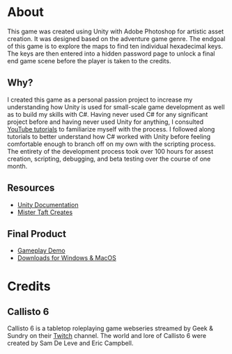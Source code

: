 # About
This game was created using Unity with Adobe Photoshop for artistic asset creation. It was designed based on the adventure game genre. The endgoal of this game is to explore the maps to find ten individual hexadecimal keys. The keys are then entered into a hidden password page to unlock a final end game scene before the player is taken to the credits.

## Why?
I created this game as a personal passion project to increase my understanding how Unity is used for small-scale game development as well as to build my skills with C#. Having never used C# for any significant project before and having never used Unity for anything, I consulted [YouTube tutorials](https://www.youtube.com/channel/UCZczqDvepgNqy80gTMGnUXw) to familiarize myself with the process. I followed along tutorials to better understand how C# worked with Unity before feeling comfortable enough to branch off on my own with the scripting process. The entirety of the development process took over 100 hours for assest creation, scripting, debugging, and beta testing over the course of one month.

## Resources
* [Unity Documentation](https://docs.unity3d.com/Manual/index.html)
* [Mister Taft Creates](https://www.youtube.com/channel/UCZczqDvepgNqy80gTMGnUXw)

## Final Product
* [Gameplay Demo](https://twitter.com/livesparke/status/1105173811954102272)
* [Downloads for Windows & MacOS](https://drive.google.com/drive/u/0/folders/1YsVYbYaQXFCcn5o9CYvcaGbjSRmpDgKI) 

# Credits
## Callisto 6
Callisto 6 is a tabletop roleplaying game webseries streamed by Geek & Sundry on their [Twitch](https://www.twitch.tv/geekandsundry) channel. The world and lore of Callisto 6 were created by Sam De Leve and Eric Campbell.

